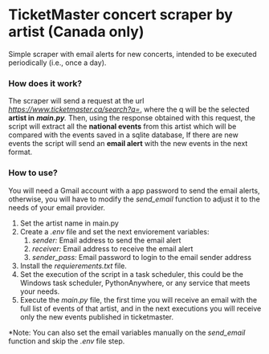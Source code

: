 # TicketMaster concert scraper by artist (Canada only)

Simple scraper with email alerts for new concerts, intended to be executed periodically (i.e., once a day).

### How does it work?

The scraper will send a request at the url *https://www.ticketmaster.ca/search?q=*, where the q will be the selected **artist in** ***main.py**.* Then, using the response obtained with this request, the script will extract all the **national events** from this artist which will be compared with the events saved in a sqlite database, If there are new events the script will send an **email alert** with the new events in the next format.

### How to use?

You will need a Gmail account with a app password to send the email alerts, otherwise, you will have to modify the *send_email* function to adjust it to the needs of your email provider.

1. Set the artist name in main.py
2. Create a *.env* file and set the next enviorement variables:
   1. *sender:* Email address to send the email alert
   2. *receiver:* Email address to receive the email alert
   3. *sender_pass:* Email password to login to the email sender address
3. Install the *requierements.txt* file.
4. Set the execution of the script in a task scheduler, this could be the Windows task scheduler, PythonAnywhere, or any service that meets your needs.
5. Execute the *main.py* file, the first time you will receive an email with the full list of events of that artist, and in the next executions you will receive only the new events published in ticketmaster.

*Note: You can also set the email variables manually on the *send_email* function and skip the *.env* file step.
